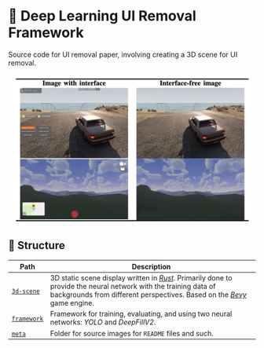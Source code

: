 # :art: Deep Learning UI Removal Framework

Source code for UI removal paper, involving creating a 3D scene for UI removal.

![Example Interface Removal](meta/preview.png)

## :open_file_folder: Structure

| Path | Description |
| --- | --- |
| [`3d-scene`](3d-scene) | 3D static scene display written in [_Rust_](https://www.rust-lang.org/). Primarily done to provide the neural network with the training data of backgrounds from different perspectives. Based on the [_Bevy_](https://bevyengine.org/) game engine. |
| [`framework`](framework) | Framework for training, evaluating, and using two neural networks: _YOLO_ and _DeepFillV2_. |
| [`meta`](meta) | Folder for source images for `README` files and such. |
